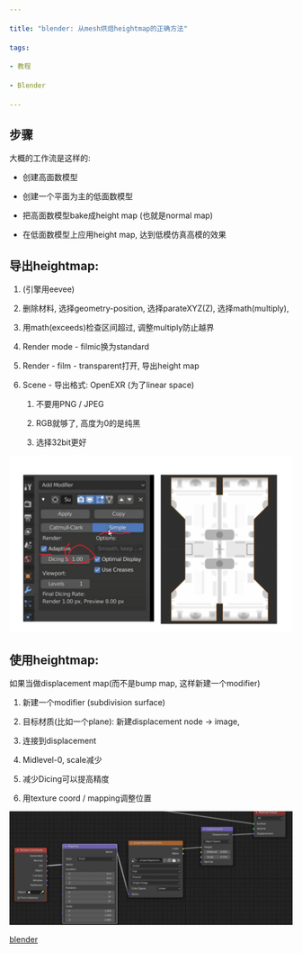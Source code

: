 ```yaml
---

title: "blender: 从mesh烘焙heightmap的正确方法"

tags:

- 教程

- Blender

---
```




## 步骤



大概的工作流是这样的:

- 创建高面数模型

- 创建一个平面为主的低面数模型

- 把高面数模型bake成height map (也就是normal map)

- 在低面数模型上应用height map, 达到低模仿真高模的效果



  



## 导出heightmap:



1.  (引擎用eevee)

2.  删除材料, 选择geometry-position, 选择parateXYZ(Z), 选择math(multiply),

3.  用math(exceeds)检查区间超过, 调整multiply防止越界

4.  Render mode - filmic换为standard

5.  Render - film - transparent打开, 导出height map

6.  Scene - 导出格式: OpenEXR (为了linear space)

	1.  不要用PNG / JPEG

	2.  RGB就够了, 高度为0的是纯黑

	3.  选择32bit更好

![image20220307114347.png](assets/image20220307114347.png)



## 使用heightmap: 



如果当做displacement map(而不是bump map, 这样新建一个modifier)



1.  新建一个modifier (subdivision surface)

2.  目标材质(比如一个plane): 新建displacement node -> image,



1.  连接到displacement

2.  Midlevel-0, scale减少



4.  减少Dicing可以提高精度

5.  用texture coord / mapping调整位置



![image20220307114427.png](assets/image20220307114427.png)



[blender](blender/blender.md)
